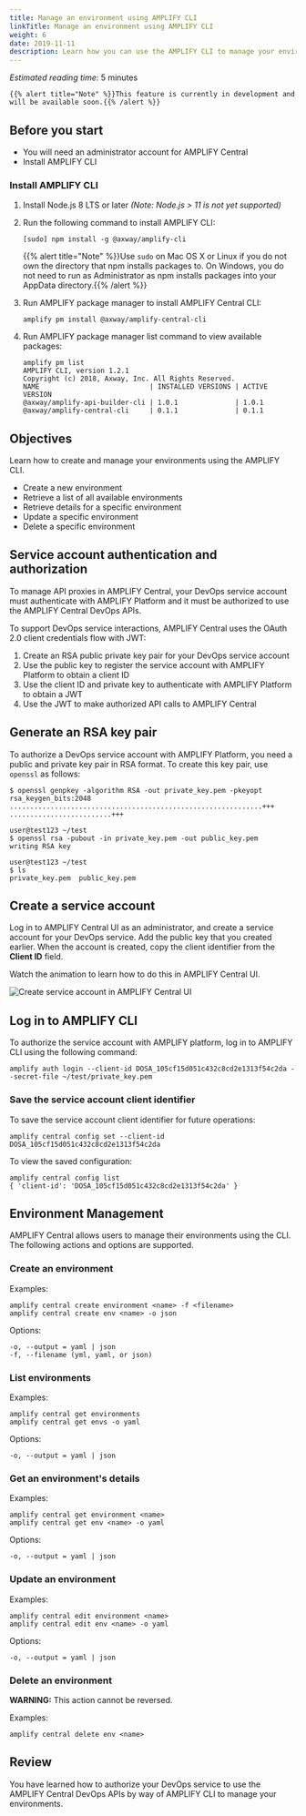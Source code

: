 ```yaml
---
title: Manage an environment using AMPLIFY CLI
linkTitle: Manage an environment using AMPLIFY CLI
weight: 6
date: 2019-11-11
description: Learn how you can use the AMPLIFY CLI to manage your environments.
---
```


*Estimated reading time*: 5 minutes

    {{% alert title="Note" %}}This feature is currently in development and will be available soon.{{% /alert %}}

## Before you start

* You will need an administrator account for AMPLIFY Central
* Install AMPLIFY CLI

### Install AMPLIFY CLI

1. Install Node.js 8 LTS or later *(Note: Node.js > 11 is not yet supported)*
2. Run the following command to install AMPLIFY CLI:

    ```
    [sudo] npm install -g @axway/amplify-cli
    ```

    {{% alert title="Note" %}}Use `sudo` on Mac OS X or Linux if you do not own the directory that npm installs packages to. On Windows, you do not need to run as Administrator as npm installs packages into your AppData directory.{{% /alert %}}

3. Run AMPLIFY package manager to install AMPLIFY Central CLI:

    ```
    amplify pm install @axway/amplify-central-cli
    ```

4. Run AMPLIFY package manager list command to view available packages:

    ```
    amplify pm list
    AMPLIFY CLI, version 1.2.1
    Copyright (c) 2018, Axway, Inc. All Rights Reserved.
    NAME                           | INSTALLED VERSIONS | ACTIVE VERSION
    @axway/amplify-api-builder-cli | 1.0.1              | 1.0.1
    @axway/amplify-central-cli     | 0.1.1              | 0.1.1
    ```

## Objectives

Learn how to create and manage your environments using the AMPLIFY CLI.

* Create a new environment
* Retrieve a list of all available environments
* Retrieve details for a specific environment
* Update a specific environment
* Delete a specific environment

## Service account authentication and authorization

To manage API proxies in AMPLIFY Central, your DevOps service account must authenticate with AMPLIFY Platform and it must be authorized to use the AMPLIFY Central DevOps APIs.

To support DevOps service interactions, AMPLIFY Central uses the OAuth 2.0 client credentials flow with JWT:

1. Create an RSA public private key pair for your DevOps service account
2. Use the public key to register the service account with AMPLIFY Platform to obtain a client ID
3. Use the client ID and private key to authenticate with AMPLIFY Platform to obtain a JWT
4. Use the JWT to make authorized API calls to AMPLIFY Central

## Generate an RSA key pair

To authorize a DevOps service account with AMPLIFY Platform, you need a public and private key pair in RSA format. To create this key pair, use `openssl` as follows:

```
$ openssl genpkey -algorithm RSA -out private_key.pem -pkeyopt rsa_keygen_bits:2048
..............................................................+++
.........................+++

user@test123 ~/test
$ openssl rsa -pubout -in private_key.pem -out public_key.pem
writing RSA key

user@test123 ~/test
$ ls
private_key.pem  public_key.pem
```

## Create a service account

Log in to AMPLIFY Central UI as an administrator, and create a service account for your DevOps service. Add the public key that you created earlier. When the account is created, copy the client identifier from the **Client ID** field.

Watch the animation to learn how to do this in AMPLIFY Central UI.

![Create service account in AMPLIFY Central UI](/Images/central/service_account_animation.gif)

## Log in to AMPLIFY CLI

To authorize the service account with AMPLIFY platform, log in to AMPLIFY CLI using the following command:

```
amplify auth login --client-id DOSA_105cf15d051c432c8cd2e1313f54c2da --secret-file ~/test/private_key.pem
```

### Save the service account client identifier

To save the service account client identifier for future operations:

```
amplify central config set --client-id DOSA_105cf15d051c432c8cd2e1313f54c2da
```

To view the saved configuration:

```
amplify central config list
{ 'client-id': 'DOSA_105cf15d051c432c8cd2e1313f54c2da' }
```

## Environment Management

AMPLIFY Central allows users to manage their environments using the CLI. The following actions and options are supported.

### Create an environment


Examples:

```
amplify central create environment <name> -f <filename>
amplify central create env <name> -o json
```

Options:

```
-o, --output = yaml | json
-f, --filename (yml, yaml, or json)
```

### List environments

Examples:

```
amplify central get environments
amplify central get envs -o yaml
```

Options:

```
-o, --output = yaml | json
```

### Get an environment's details

Examples:

```
amplify central get environment <name>
amplify central get env <name> -o yaml
```

Options:

```
-o, --output = yaml | json
```

### Update an environment

Examples:

```
amplify central edit environment <name>
amplify central edit env <name> -o yaml
```

Options:

```
-o, --output = yaml | json
```

### Delete an environment

**WARNING:** This action cannot be reversed.

Examples:

```
amplify central delete env <name>
```

## Review

You have learned how to authorize your DevOps service to use the AMPLIFY Central DevOps APIs by way of AMPLIFY CLI to manage your environments.
